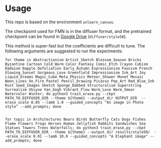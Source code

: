 # Usage

This repo is based on the environment `unlearn_canvas`.

The checkpoint used for FMN is in the diffuser format, and the pretrained checkpoint can be found in [Google Drive](https://drive.google.com/drive/folders/14iztBXs-GoBFVLePC2_psP00YUMK5-cy?usp=sharing) (`diffuser/style50`). 

This method is super-fast but the coefficients are difficult to tune. The following arguments are suggested to run the experiments:

```
for theme in Abstractionism Artist_Sketch Blossom_Season Bricks Byzantine Cartoon Cold_Warm Color_Fantasy Comic_Etch Crayon Cubism Dadaism Dapple Defoliation Early_Autumn Expressionism Fauvism French Glowing_Sunset Gorgeous_Love Greenfield Impressionism Ink_Art Joy Liquid_Dreams Magic_Cube Meta_Physics Meteor_Shower Monet Mosaic Neon_Lines On_Fire Pastel Pencil_Drawing Picasso Pop_Art Red_Blue_Ink Rust Seed_Images Sketch Sponge_Dabbed Structuralism Superstring Surrealism Ukiyoe Van_Gogh Vibrant_Flow Warm_Love Warm_Smear Watercolor Winter; do python3 train_erase.py --ckpt PATH_TO_DIFFUSER_DIR --theme ${theme} --output_dir OUTPUT_DIR  --erase_scale 0.05 --lamb 1.0 --guided_concepts "An image in Photo style" --add_prompts; done


for topic in Architectures Bears Birds Butterfly Cats Dogs Fishes Flame Flowers Frogs Horses Human Jellyfish Rabbits Sandwiches Sea Statues Towers Trees Waterfalls; do python3 train_erase.py --ckpt PATH_TO_DIFFUSER_DIR --theme ${theme} --output_dir results/style50/  --erase_scale 0.01 --lamb 10.0 --guided_concepts "A Elephant image" --add_prompts; done
```